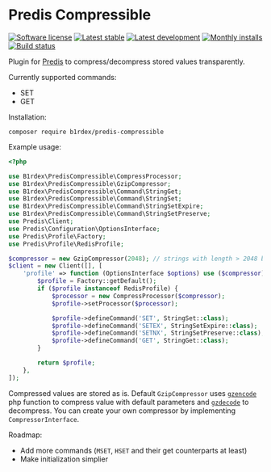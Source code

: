 # Predis Compressible

[![Software license][ico-license]](LICENSE)
[![Latest stable][ico-version-stable]][link-packagist]
[![Latest development][ico-version-dev]][link-packagist]
[![Monthly installs][ico-downloads-monthly]][link-downloads]
[![Build status][ico-travis]][link-travis]

Plugin for [Predis](https://github.com/nrk/predis) to compress/decompress stored values transparently.

Currently supported commands:
- SET
- GET

Installation:
```
composer require b1rdex/predis-compressible
```

Example usage:
```php
<?php

use B1rdex\PredisCompressible\CompressProcessor;
use B1rdex\PredisCompressible\GzipCompressor;
use B1rdex\PredisCompressible\Command\StringGet;
use B1rdex\PredisCompressible\Command\StringSet;
use B1rdex\PredisCompressible\Command\StringSetExpire;
use B1rdex\PredisCompressible\Command\StringSetPreserve;
use Predis\Client;
use Predis\Configuration\OptionsInterface;
use Predis\Profile\Factory;
use Predis\Profile\RedisProfile;

$compressor = new GzipCompressor(2048); // strings with length > 2048 bytes will be compressed
$client = new Client([], [
    'profile' => function (OptionsInterface $options) use ($compressor) {
        $profile = Factory::getDefault();
        if ($profile instanceof RedisProfile) {
            $processor = new CompressProcessor($compressor);
            $profile->setProcessor($processor);

            $profile->defineCommand('SET', StringSet::class);
            $profile->defineCommand('SETEX', StringSetExpire::class);
            $profile->defineCommand('SETNX', StringSetPreserve::class);
            $profile->defineCommand('GET', StringGet::class);
        }

        return $profile;
    },
]);
```

Compressed values are stored as is.
Default `GzipCompressor` uses [`gzencode`](http://php.net/gzencode) php function to compress value with default parameters and [`gzdecode`](http://php.net/gzdecode) to decompress.
You can create your own compressor by implementing `CompressorInterface`.

Roadmap:
- Add more commands (`MSET`, `HSET` and their get counterparts at least)
- Make initialization simplier

[ico-license]: https://img.shields.io/github/license/b1rdex/predis-compressible.svg?style=flat-square
[ico-version-stable]: https://img.shields.io/packagist/v/b1rdex/predis-compressible.svg?style=flat-square
[ico-version-dev]: https://img.shields.io/packagist/vpre/b1rdex/predis-compressible.svg?style=flat-square
[ico-downloads-monthly]: https://img.shields.io/packagist/dm/b1rdex/predis-compressible.svg?style=flat-square
[ico-travis]: https://img.shields.io/travis/b1rdex/predis-compressible.svg?style=flat-square

[link-packagist]: https://packagist.org/packages/b1rdex/predis-compressible
[link-travis]: https://travis-ci.org/b1rdex/predis-compressible
[link-downloads]: https://packagist.org/packages/b1rdex/predis-compressible/stats
